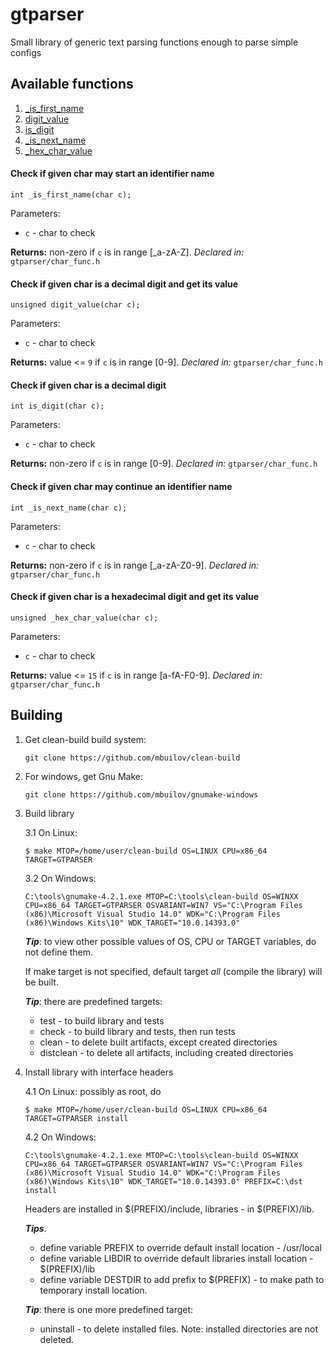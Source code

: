 # gtparser
Small library of generic text parsing functions enough to parse simple configs

## Available functions

1. [_is_first_name](#check-if-given-char-may-start-an-identifier-name)
2. [digit_value](#check-if-given-char-is-a-decimal-digit-and-get-its-value)
3. [is_digit](#check-if-given-char-is-a-decimal-digit)
4. [_is_next_name](#check-if-given-char-may-continue-an-identifier-name)
5. [_hex_char_value](#check-if-given-char-is-a-hexadecimal-digit-and-get-its-value)


#### Check if given char may start an identifier name
```
int _is_first_name(char c);
```
Parameters:
- ```c```  - char to check

**Returns:** non-zero if ```c``` is in range [_a-zA-Z].
*Declared in:* ```gtparser/char_func.h```

#### Check if given char is a decimal digit and get its value
```
unsigned digit_value(char c);
```
Parameters:
- ```c```  - char to check

**Returns:** value <= ```9``` if ```c``` is in range [0-9].
*Declared in:* ```gtparser/char_func.h```

#### Check if given char is a decimal digit
```
int is_digit(char c);
```
Parameters:
- ```c```  - char to check

**Returns:** non-zero if ```c``` is in range [0-9].
*Declared in:* ```gtparser/char_func.h```

#### Check if given char may continue an identifier name
```
int _is_next_name(char c);
```
Parameters:
- ```c```  - char to check

**Returns:** non-zero if ```c``` is in range [_a-zA-Z0-9].
*Declared in:* ```gtparser/char_func.h```

#### Check if given char is a hexadecimal digit and get its value
```
unsigned _hex_char_value(char c);
```
Parameters:
- ```c```  - char to check

**Returns:** value <= ```15``` if ```c``` is in range [a-fA-F0-9].
*Declared in:* ```gtparser/char_func.h```


## Building

1. Get clean-build build system:

    ```
    git clone https://github.com/mbuilov/clean-build
    ```
2. For windows, get Gnu Make:

    ```
    git clone https://github.com/mbuilov/gnumake-windows
    ```
3. Build library

    3.1 On Linux:
    ```
    $ make MTOP=/home/user/clean-build OS=LINUX CPU=x86_64 TARGET=GTPARSER
    ```

    3.2 On Windows:
    ```
    C:\tools\gnumake-4.2.1.exe MTOP=C:\tools\clean-build OS=WINXX CPU=x86_64 TARGET=GTPARSER OSVARIANT=WIN7 VS="C:\Program Files (x86)\Microsoft Visual Studio 14.0" WDK="C:\Program Files (x86)\Windows Kits\10" WDK_TARGET="10.0.14393.0"
    ```

    _**Tip**_:
    to view other possible values of OS, CPU or TARGET variables, do not define them.

    If make target is not specified, default target _all_ (compile the library) will be built.

    _**Tip**_: there are predefined targets:
    * test      - to build library and tests
    * check     - to build library and tests, then run tests
    * clean     - to delete built artifacts, except created directories
    * distclean - to delete all artifacts, including created directories

4. Install library with interface headers

    4.1 On Linux:
    possibly as root, do
    ```
    $ make MTOP=/home/user/clean-build OS=LINUX CPU=x86_64 TARGET=GTPARSER install
    ```

    4.2 On Windows:
    ```
    C:\tools\gnumake-4.2.1.exe MTOP=C:\tools\clean-build OS=WINXX CPU=x86_64 TARGET=GTPARSER OSVARIANT=WIN7 VS="C:\Program Files (x86)\Microsoft Visual Studio 14.0" WDK="C:\Program Files (x86)\Windows Kits\10" WDK_TARGET="10.0.14393.0" PREFIX=C:\dst install
    ```

    Headers are installed in $(PREFIX)/include, libraries - in $(PREFIX)/lib.

    _**Tips**_.
    - define variable PREFIX to override default install location - /usr/local
    - define variable LIBDIR to override default libraries install location - $(PREFIX)/lib
    - define variable DESTDIR to add prefix to $(PREFIX) - to make path to temporary install location.

    _**Tip**_: there is one more predefined target:
    * uninstall - to delete installed files. Note: installed directories are not deleted.
